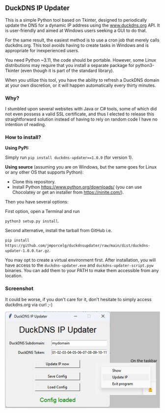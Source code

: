 ## DuckDNS IP Updater

This is a simple Python tool based on Tkinter, designed to periodically update the DNS for a dynamic IP address using the www.duckdns.org API. It is user-friendly and aimed at Windows users seeking a GUI to do that.

For the same result, the easiest method is to use a cron job that merely calls duckdns.org. This tool avoids having to create tasks in Windows and is appropriate for inexperienced users.

You need Python ~3.11, the code should be portable. However, some Linux distributions may require that you install a separate package for python3-Tkinter (even though it is part of the standard library).

When you utilize this tool, you have the ability to refresh a DuckDNS domain at your own discretion, or it will happen automatically every thirty minutes.

### Why?

I stumbled upon several websites with Java or C# tools, some of which did not even possess a valid SSL certificate, and thus I elected to release this straightforward solution instead of having to rely on random code I have no intention of reading.

### How to install?

**Using PyPI:**

Simply run `pip install duckdns-updater==1.0.0` (for version 1).

**Using source** (assuming you are on Windows, but the same goes for Linux or any other OS that supports Python):

- Clone this repository.
- Install Python https://www.python.org/downloads/ (you can use Chocolatey or get an installer from https://ninite.com/).

Then you have several options:

First option, open a Terminal and run

`python3 setup.py install`.

Second alternative, install the tarball from GitHub i.e.

 `pip install https://github.com/jmporcelg/duckdnsupdater/raw/main/dist/duckdns-updater-1.0.0.tar.gz`.

You may opt to create a virtual environment first. After installation, you will have access to the `duckdns-updater.exe` and `duckdns-updater-script.pyw` binaries. You can add them to your PATH to make them accessible from any location.

### Screenshot

It could be worse, if you don't care for it, don't hesitate to simply access duckdns.org via curl ;-)

![Screenshot](/duckdnsupdater_example.png?raw=true "Screenshot")
